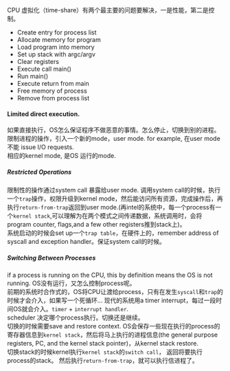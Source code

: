 CPU 虚拟化（time-share）有两个最主要的问题要解决，一是性能，第二是控制。

- Create entry for process list
- Allocate memory for program
- Load program into memory
- Set up stack with argc/argv
- Clear registers
- Execute call main()
- Run main()
- Execute return from main
- Free memory of process
- Remove from process list

#### Limited direct execution.
如果直接执行，OS怎么保证程序不做恶意的事情。怎么停止，切换到别的进程。  
限制进程的操作，引入一个新的mode，user mode. for example, 在user mode 不能  issue I/O requests.  
相应的kernel mode, 是OS 运行的mode.  

##### Restricted Operations
限制性的操作通过system call 暴露给user mode. 调用system call的时候，执行一个`trap`操作，权限升级到kernel mode，然后能访问所有资源，完成操作后，再执行`return-from-trap`返回到user mode.(再intel的系统中，每一个process有一个`kernel stack`,可以理解为在两个模式之间传递数据，系统调用时，会将program counter, flags,and a few other registers推到stack上)。  
系统启动的时候会set up一个`trap table`，在硬件上的，remember address of syscall and exception handler。保证system call的时候。  

##### Switching Between Processes
if a process is running on the CPU, this by definition means the OS is not running. OS没有运行，又怎么控制process呢。  
前期的系统时合作式的，OS将CPU让渡给process，只有在发生`syscall`和`trap`的时候才会介入，如果写一个死循环...
现代的系统用a timer interrupt，每过一段时间OS就会介入。`timer` + `interrupt handler`.  
scheduler 决定哪个process执行。切换还是继续。  
切换的时候需要save and restore context. OS会保存一些现在执行的process的寄存器信息到`kernel stack`，然后将马上执行的进程信息(the general purpose registers, PC, and the kernel stack pointer)，从kernel stack restore.  
切换stack的时候kernel执行`kernel stack`的`switch call`， 返回将要执行process的stack。 然后执行`return-from-trap`，就可以执行信进程了。